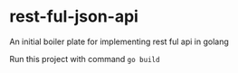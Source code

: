 # rest-ful-json-api
An initial boiler plate for implementing rest ful api in golang

Run this project with command
`go build`
